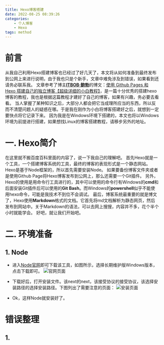 ```yaml
---
title: Hexo博客搭建
date: 2022-08-25 08:39:26
categories:
    - 个人博客
    - Hexo
tags: method
---
```

# 前言
从我自己利用Hexo搭建博客也已经过了好几天了，本文将从如何准备到最终发布到公网上来进行说明，由于我也只是个新手，文章中难免涉及到错误，如果看到还请务必联系我。
文章参考了博主<b>[ITBOB·鲍勃](https://itrhx.blog.csdn.net/)</b>的博文：[使用 Github Pages 和 Hexo 搭建自己的独立博客【超级详细的小白教程】](https://blog.csdn.net/qq_36759224/article/details/82121420?ops_request_misc=%257B%2522request%255Fid%2522%253A%2522166138842216782391823439%2522%252C%2522scm%2522%253A%252220140713.130102334.pc%255Fblog.%2522%257D&request_id=166138842216782391823439&biz_id=0&utm_medium=distribute.pc_search_result.none-task-blog-2~blog~first_rank_ecpm_v1~rank_v31_ecpm-1-82121420-null-null.nonecase&utm_term=hexo%E6%90%AD%E5%BB%BA&spm=1018.2226.3001.4450)，是一篇十分优秀的搭建hexo博客的教程，我也是根据这篇教程才建好了自己的博客，如果有兴趣，务必要去看看。
当人掌握了某种知识之后，大部分人都会把它当成理所应当的东西，所以反而不清楚问题人的疑惑在哪。于是我在刚作为小白将博客搭建好之后，就想到一定要快点将它记录下来。
因为我是在Windows环境下搭建的，本文也将以Windows环境为前提进行搭建，如果想找Linux的博客搭建教程，请移步另外的地址。

# 一. Hexo简介
在这里就不搬百度百科里面的内容了，说一下我自己的理解吧。
首先Hexo就是一个工具，一个搭建博客系统的工具，最终的博客的表现形式是一个静态网站。
Hexo是基于Node框架的，所以首先需要安装Node。
如果要备份博客文件夹或者是使用Github Page将Hexo博客发布到公网上，那么还需要一个Git插件。
另外，Hexo的使用是用命令行工具进行的，其中可以使用的命令行有Windows的**cmd**和后面安装Git插件后可以使用的**Git Bash**。而Windows的**powershell**似乎不能使用hexo命令，可能是我技术不到位不会调试。
最后，博客系统最重要的就是博文了，Hexo使用**Markdown**格式的文档。它首先将md文档解析为静态网页，然后发布到网站中。关于Markdown的语法，可以去网上搜搜，内容并不多，花个半个小时就能学会。
好吧，就让我们开始吧。

# 二. 环境准备
## 1. Node
- 进入[Node官网](https://nodejs.org/en/download/)即可下载该工具，如图所示，选择长期维护版Windows版本，点击下载即可。
![官网页面](https://user-images.githubusercontent.com/91216205/186554345-b0e15c54-02c1-435c-8a05-fa5be3d97249.png)

- 下载好后，打开安装文件。该next的next，该接受协议的接受协议，该选择安装路径的选择安装路径。下图列出了需要注意的页面：
![安装页面](https://user-images.githubusercontent.com/91216205/186561104-25a1ae79-3f90-4606-b2cc-2a99056128c5.png)

- Ok，这样Node就安装好了。

# 错误整理
## 1. 